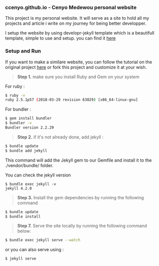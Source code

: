 ### ccenyo.github.io - Cenyo Medewou personal website

This project is my personal website. It will serve as a site to hold all my projects and article i write on my journey for being better developper.

I setup the website by using developr-jekyll template which is a beautifull template, simple to use and setup. you can find it  [here](https://github.com/sujaykundu777/devlopr-jekyll)


### Setup and Run

If you want to make a similare website, you can follow the tutorial on the original project [here](https://github.com/sujaykundu777/devlopr-jekyll) or fork this project and customize it at your wish.


> **Step 1.** make sure you install Ruby and Gem on your system

For ruby :

```bash
$ ruby -v
ruby 2.5.1p57 (2018-03-29 revision 63029) [x86_64-linux-gnu]
```
For bundler :

```bash
$ gem install bundler
$ bundler -v
Bundler version 2.2.29
```
> **Step 2.** if it's not already done, add jekyll :

```bash
$ bundle update
$ bundle add jekyll
```
 This command will add the Jekyll gem to our Gemfile and install it to the ./vendor/bundle/ folder.

You can check the jekyll version

```
$ bundle exec jekyll -v
jekyll 4.2.0
```

> **Step 3.** Install the gem dependencies by running the following command

```bash
$ bundle update
$ bundle install
```

> **Step 7.** Serve the site locally by running the following command below:

```bash
$ bundle exec jekyll serve --watch
```
or you can also serve using :

```bash
$ jekyll serve
```
